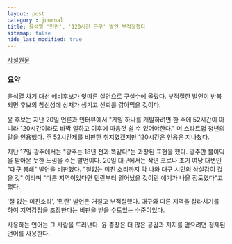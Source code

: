 ```yaml
---
layout: post
category : journal
title: 윤석열 '민란', '120시간 근무' 발언 부적절했다
sitemap: false
hide_last_modified: true
---
```

<p align="center"></p>

[사설원문](https://news.joins.com/article/24111052)

### 요약

윤석열 차기 대선 예비후보가 잇따른 실언으로 구설수에 올랐다. 부적절한 발언이
반복되면 후보의 참신성에 상처가 생기고 신뢰를 갉아먹을 것이다.

윤 후보는 지난 20일 언론과 인터뷰에서 "게임 하나를 개발하려면 한 주에 52시간이 아니라 120시간이라도 바짝 일하고 이후에 마음껏 쉴 수 있어야한다." 며 스타트업 청년의 말을 인용했다. 주 52시간제를 비판한 취지였겠지만 120시간은 인용은 지나쳤다.

지난 17일 광주에서는 "광주는 18년 전과 똑같다"는 과장된 표현을 했다. 광주만 불이익을 받아온 듯한 느낌을 주는 발언이다. 20일 대구에서는 작년 코로나 초기 여당 대변인 "대구 봉쇄" 발언을 비판했다. "철없는 미친 소리까지 막 나와 대구 시민의 상실감이 컸을 것" 이라며 "다른 지역이었다면 민란부터 일어났을 것이란 얘기가 나올 정도였다"고 했다.

'철 없는 미친소리', '민란' 발언은 거칠고 부적절했다. 대구와 다른 지역을 갈라치기를 하여 지역감정을 조장한다는 비판을 받을 수도있는 수준이었다. 

사용하는 언어는 그 사람을 드러낸다. 윤 총장은 더 많은 공감과 지지를 얻으려면 정제된 언어를 사용한다.

